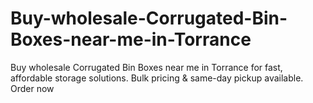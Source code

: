 # Buy-wholesale-Corrugated-Bin-Boxes-near-me-in-Torrance
Buy wholesale Corrugated Bin Boxes near me in Torrance for fast, affordable storage solutions. Bulk pricing &amp; same-day pickup available. Order now
